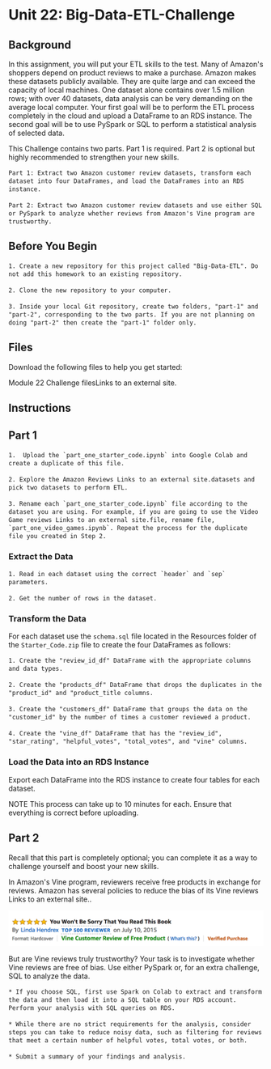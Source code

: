 # Unit 22: Big-Data-ETL-Challenge

## Background

In this assignment, you will put your ETL skills to the test. Many of Amazon's shoppers depend on product reviews to make a purchase. Amazon makes these datasets publicly available. They are quite large and can exceed the capacity of local machines. One dataset alone contains over 1.5 million rows; with over 40 datasets, data analysis can be very demanding on the average local computer. Your first goal will be to perform the ETL process completely in the cloud and upload a DataFrame to an RDS instance. The second goal will be to use PySpark or SQL to perform a statistical analysis of selected data.

This Challenge contains two parts. Part 1 is required. Part 2 is optional but highly recommended to strengthen your new skills.

    Part 1: Extract two Amazon customer review datasets, transform each dataset into four DataFrames, and load the DataFrames into an RDS instance.

    Part 2: Extract two Amazon customer review datasets and use either SQL or PySpark to analyze whether reviews from Amazon's Vine program are trustworthy.

## Before You Begin
    1. Create a new repository for this project called "Big-Data-ETL". Do not add this homework to an existing repository.

    2. Clone the new repository to your computer.

    3. Inside your local Git repository, create two folders, "part-1" and "part-2", corresponding to the two parts. If you are not planning on doing "part-2" then create the "part-1" folder only.

## Files
Download the following files to help you get started:

Module 22 Challenge filesLinks to an external site.

## Instructions

## Part 1
    1.  Upload the `part_one_starter_code.ipynb` into Google Colab and create a duplicate of this file.

    2. Explore the Amazon Reviews Links to an external site.datasets and pick two datasets to perform ETL.

    3. Rename each `part_one_starter_code.ipynb` file according to the dataset you are using. For example, if you are going to use the Video Game reviews Links to an external site.file, rename file, `part_one_video_games.ipynb`. Repeat the process for the duplicate file you created in Step 2.

### Extract the Data

    1. Read in each dataset using the correct `header` and `sep` parameters.

    2. Get the number of rows in the dataset.

### Transform the Data

For each dataset use the `schema.sql` file located in the Resources folder of the `Starter_Code.zip` file to create the four DataFrames as follows:

    1. Create the "review_id_df" DataFrame with the appropriate columns and data types.

    2. Create the "products_df" DataFrame that drops the duplicates in the "product_id" and "product_title columns.

    3. Create the "customers_df" DataFrame that groups the data on the "customer_id" by the number of times a customer reviewed a product.

    4. Create the "vine_df" DataFrame that has the "review_id", "star_rating", "helpful_votes", "total_votes", and "vine" columns.

### Load the Data into an RDS Instance

Export each DataFrame into the RDS instance to create four tables for each dataset.

NOTE
This process can take up to 10 minutes for each. Ensure that everything is correct before uploading.

## Part 2

Recall that this part is completely optional; you can complete it as a way to challenge yourself and boost your new skills.

In Amazon's Vine program, reviewers receive free products in exchange for reviews. Amazon has several policies to reduce the bias of its Vine reviews Links to an external site..

![Amazon Review](Images/vine01.png)

But are Vine reviews truly trustworthy? Your task is to investigate whether Vine reviews are free of bias. Use either PySpark or, for an extra challenge, SQL to analyze the data.

    * If you choose SQL, first use Spark on Colab to extract and transform the data and then load it into a SQL table on your RDS account. Perform your analysis with SQL queries on RDS.

    * While there are no strict requirements for the analysis, consider steps you can take to reduce noisy data, such as filtering for reviews that meet a certain number of helpful votes, total votes, or both.

    * Submit a summary of your findings and analysis.
